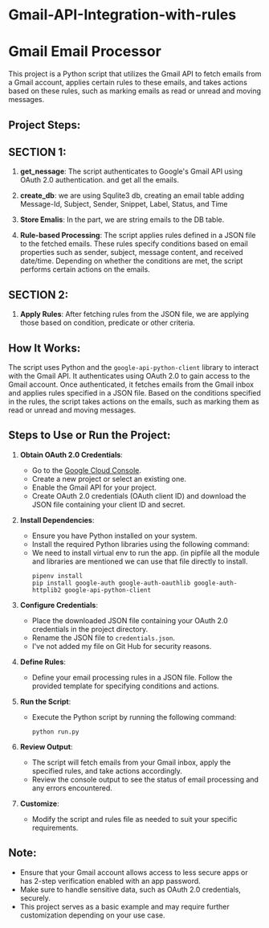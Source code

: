 # Gmail-API-Integration-with-rules

# Gmail Email Processor

This project is a Python script that utilizes the Gmail API to fetch emails from a Gmail account, applies certain rules to these emails, and takes actions based on these rules, such as marking emails as read or unread and moving messages.

## Project Steps:
## SECTION 1:
1. **get_nessage**: The script authenticates to Google's Gmail API using OAuth 2.0 authentication. and get all the emails.

2. **create_db**: we are using Squlite3 db, creating an email table adding Message-Id, Subject, Sender, Snippet, Label, Status,         and Time 
3. **Store Emalis**: In the part, we are string emails to the DB table.
4. **Rule-based Processing**: The script applies rules defined in a JSON file to the fetched emails. These rules specify conditions based on email properties such as sender, subject, message content, and received date/time. Depending on           whether the conditions are met, the script performs certain actions on the emails.


## SECTION 2:
1. **Apply Rules**: After fetching rules from the JSON file, we are applying those based on condition, predicate or other           criteria.

## How It Works:

The script uses Python and the `google-api-python-client` library to interact with the Gmail API. It authenticates using OAuth 2.0 to gain access to the Gmail account. Once authenticated, it fetches emails from the Gmail inbox and applies rules specified in a JSON file. Based on the conditions specified in the rules, the script takes actions on the emails, such as marking them as read or unread and moving messages.

## Steps to Use or Run the Project:

1. **Obtain OAuth 2.0 Credentials**:
   - Go to the [Google Cloud Console](https://console.cloud.google.com/).
   - Create a new project or select an existing one.
   - Enable the Gmail API for your project.
   - Create OAuth 2.0 credentials (OAuth client ID) and download the JSON file containing your client ID and secret.

2. **Install Dependencies**:
   - Ensure you have Python installed on your system.
   - Install the required Python libraries using the following command:
   - We need to install virtual env to run the app. (in pipfile all the module and libraries are mentioned we can use that           file directly to install.
     ```
     pipenv install
     pip install google-auth google-auth-oauthlib google-auth-httplib2 google-api-python-client
     ```

3. **Configure Credentials**:
   - Place the downloaded JSON file containing your OAuth 2.0 credentials in the project directory.
   - Rename the JSON file to `credentials.json`.
   - I've not added my file on Git Hub for security reasons.

4. **Define Rules**:
   - Define your email processing rules in a JSON file. Follow the provided template for specifying conditions and actions.

5. **Run the Script**:
   - Execute the Python script by running the following command:
     ```
     python run.py
     ```

6. **Review Output**:
   - The script will fetch emails from your Gmail inbox, apply the specified rules, and take actions accordingly.
   - Review the console output to see the status of email processing and any errors encountered.

7. **Customize**:
   - Modify the script and rules file as needed to suit your specific requirements.

## Note:
- Ensure that your Gmail account allows access to less secure apps or has 2-step verification enabled with an app password.
- Make sure to handle sensitive data, such as OAuth 2.0 credentials, securely.
- This project serves as a basic example and may require further customization depending on your use case.

